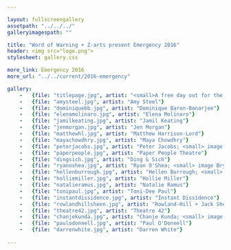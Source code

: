 ```yaml
---

layout: fullscreengallery
assetpath: "../../../"
galleryimagespath: ""

title: "Word of Warning + Z-arts present Emergency 2016"
header: <img src="logo.png">
stylesheet: gallery.css

more_link: Emergency 2016
more_url: "../../current/2016-emergency"

gallery:
    -   {file: "titlepage.jpg", artist: "<small>A free day out for the curious of all ages.",  show: "Maelstrom Theatre; image David Forrest</small>"}
    -   {file: "amysteel.jpg", artist: "Amy Steel"}
    -   {file: "dominiquebb.jpg", artist: "Dominique Baron-Bonarjee"}
    -   {file: "elenamolinaro.jpg", artist: "Elena Molinaro"}
    -   {file: "jamilkeating.jpg", artist: "Jamil Keating"}
    -   {file: "jenmorgan.jpg", artist: "Jen Morgan"}
    -   {file: "matthewhl.jpg", artist: "Matthew Harrison-Lord"}
    -   {file: "mayachowdhry.jpg", artist: "Maya Chowdhry"}
    -   {file: "peterjacobs.jpg", artist: "Peter Jacobs; <small> image Stephen Pictureman</small>"}
    -   {file: "paperpeople.jpg", artist: "Paper People Theatre"}
    -   {file: "dingsich.jpg", artist: "Ding & Sich"}
    -   {file: "ryanoshea.jpg", artist: "Ryan O'Shea; <small> image Bryan Slater</small>"}
    -   {file: "hellenburrough.jpg", artist: "Hellen Burrough; <small> image Julia Bauer</small>"}
    -   {file: "holliemiller.jpg", artist: "Hollie Miller"}
    -   {file: "natalieramus.jpg", artist: "Natalie Ramus"}
    -   {file: "tonipaul.jpg", artist: "Toni-Dee Paul"}
    -   {file: "instantdissidence.jpg", artist: "Instant Dissidence"}
    -   {file: "rowlandhillsheen.jpg", artist: "Rowland-Hill + Jack Sheen"}
    -   {file: "theatre42.jpg", artist: "Theatre 42"}
    -   {file: "chanjekunda.jpg", artist: "Chanje Kunda; <small> image design Lwimbo Kunda</small> "}
    -   {file: "paulodonnell.jpg", artist: "Paul O'Donnell"}
    -   {file: "darrenwhite.jpg", artist: "Darren White"}  
 
---
```

